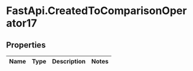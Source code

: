 # FastApi.CreatedToComparisonOperator17

## Properties
Name | Type | Description | Notes
------------ | ------------- | ------------- | -------------
